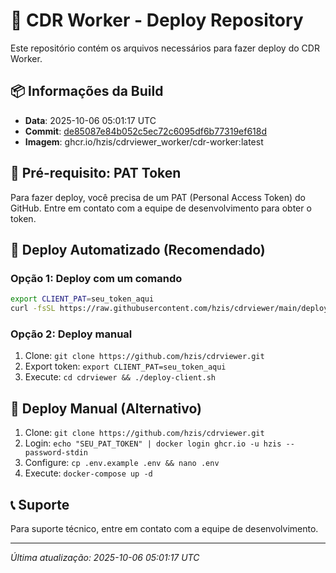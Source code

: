 # 🚀 CDR Worker - Deploy Repository

Este repositório contém os arquivos necessários para fazer deploy do CDR Worker.

## 📦 Informações da Build

- **Data**: 2025-10-06 05:01:17 UTC
- **Commit**: [de85087e84b052c5ec72c6095df6b77319ef618d](https://github.com/hzis/cdrviewer_worker/commit/de85087e84b052c5ec72c6095df6b77319ef618d)
- **Imagem**: ghcr.io/hzis/cdrviewer_worker/cdr-worker:latest

## 🔑 Pré-requisito: PAT Token

Para fazer deploy, você precisa de um PAT (Personal Access Token) do GitHub.
Entre em contato com a equipe de desenvolvimento para obter o token.

## 🚀 Deploy Automatizado (Recomendado)

### Opção 1: Deploy com um comando
```bash
export CLIENT_PAT=seu_token_aqui
curl -fsSL https://raw.githubusercontent.com/hzis/cdrviewer/main/deploy-client.sh | bash
```

### Opção 2: Deploy manual
1. Clone: `git clone https://github.com/hzis/cdrviewer.git`
2. Export token: `export CLIENT_PAT=seu_token_aqui`
3. Execute: `cd cdrviewer && ./deploy-client.sh`

## 🔧 Deploy Manual (Alternativo)

1. Clone: `git clone https://github.com/hzis/cdrviewer.git`
2. Login: `echo "SEU_PAT_TOKEN" | docker login ghcr.io -u hzis --password-stdin`
3. Configure: `cp .env.example .env && nano .env`
4. Execute: `docker-compose up -d`

## 📞 Suporte

Para suporte técnico, entre em contato com a equipe de desenvolvimento.

---
*Última atualização: 2025-10-06 05:01:17 UTC*
